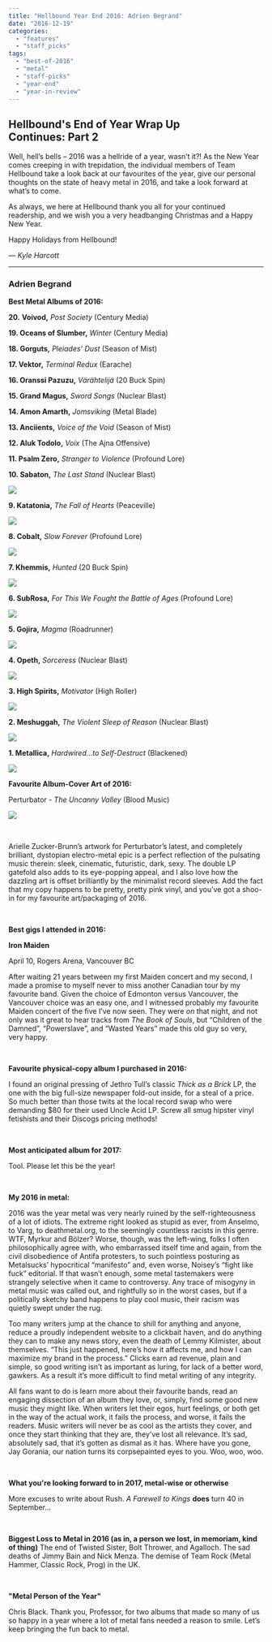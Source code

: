 ```yaml
---
title: "Hellbound Year End 2016: Adrien Begrand"
date: "2016-12-19"
categories: 
  - "features"
  - "staff_picks"
tags: 
  - "best-of-2016"
  - "metal"
  - "staff-picks"
  - "year-end"
  - "year-in-review"
---
```


## Hellbound's End of Year Wrap Up Continues: Part 2

Well, hell’s bells – 2016 was a hellride of a year, wasn’t it?! As the New Year comes creeping in with trepidation, the individual members of Team Hellbound take a look back at our favourites of the year, give our personal thoughts on the state of heavy metal in 2016, and take a look forward at what’s to come.

As always, we here at Hellbound thank you all for your continued readership, and we wish you a very headbanging Christmas and a Happy New Year.

Happy Holidays from Hellbound!

_— Kyle Harcott_

* * *

### Adrien Begrand

**Best Metal Albums of 2016:**

**20.** **Voivod,** _Post Society_ (Century Media)

**19\. Oceans of Slumber,** _Winter_ (Century Media)

**18\. Gorguts,** _Pleiades’ Dust_ (Season of Mist)

**17\. Vektor,** _Terminal Redux_ (Earache)

**16\. Oranssi Pazuzu,** _Värähtelijä_ (20 Buck Spin)

**15\. Grand Magus,** _Sword Songs_ (Nuclear Blast)

**14\. Amon Amarth,** _Jomsviking_ (Metal Blade)

**13\. Anciients,** _Voice of the Void_ (Season of Mist)

**12\. Aluk Todolo,** _Voix_ (The Ajna Offensive)

**11\. Psalm Zero,** _Stranger to Violence_ (Profound Lore)

**10\. Sabaton,** _The Last Stand_ (Nuclear Blast)

![](https://hellbound.ca/wp-content/uploads/2016/12/10-Sabaton.jpg)

**9\. Katatonia,** _The Fall of Hearts_ (Peaceville)

![](https://hellbound.ca/wp-content/uploads/2016/12/9-Katatonia.jpg)

**8\. Cobalt,** _Slow Forever_ (Profound Lore)

![](https://hellbound.ca/wp-content/uploads/2016/12/8-Cobalt.jpg)

**7\. Khemmis,** _Hunted_ (20 Buck Spin)

![](https://hellbound.ca/wp-content/uploads/2016/12/7-Khemmis.jpg)

**6\. SubRosa,** _For This We Fought the Battle of Ages_ (Profound Lore)

![](https://hellbound.ca/wp-content/uploads/2016/12/6-Subrosa.jpg)

**5\. Gojira,** _Magma_ (Roadrunner)

![](https://hellbound.ca/wp-content/uploads/2016/12/5-Gojira.jpg)

**4\. Opeth,** _Sorceress_ (Nuclear Blast)

![](https://hellbound.ca/wp-content/uploads/2016/12/4-Opeth.jpg)

**3\. High Spirits,** _Motivator_ (High Roller)

![](https://hellbound.ca/wp-content/uploads/2016/12/3-High-Spirits.jpg)

**2\. Meshuggah,** _The Violent Sleep of Reason_ (Nuclear Blast)

![](https://hellbound.ca/wp-content/uploads/2016/12/2-Meshuggah.jpg)

**1\. Metallica,** _Hardwired…to Self-Destruct_ (Blackened)

![](https://hellbound.ca/wp-content/uploads/2016/12/1-Metallica.jpeg)

**Favourite Album-Cover Art of 2016:**

Perturbator - _The Uncanny Valley_ (Blood Music)

![](https://hellbound.ca/wp-content/uploads/2016/12/Perturbator-cover-art.jpg)

 

Arielle Zucker-Brunn’s artwork for Perturbator’s latest, and completely brilliant, dystopian electro-metal epic is a perfect reflection of the pulsating music therein: sleek, cinematic, futuristic, dark, sexy. The double LP gatefold also adds to its eye-popping appeal, and I also love how the dazzling art is offset brilliantly by the minimalist record sleeves. Add the fact that my copy happens to be pretty, pretty pink vinyl, and you’ve got a shoo-in for my favourite art/packaging of 2016.

 

**Best gigs I attended in 2016:**

**Iron Maiden**

April 10, Rogers Arena, Vancouver BC

After waiting 21 years between my first Maiden concert and my second, I made a promise to myself never to miss another Canadian tour by my favourite band. Given the choice of Edmonton versus Vancouver, the Vancouver choice was an easy one, and I witnessed probably my favourite Maiden concert of the five I’ve now seen. They were _on_ that night, and not only was it great to hear tracks from _The Book of Souls_, but “Children of the Damned”, “Powerslave”, and “Wasted Years” made this old guy so very, very happy.

 

**Favourite physical-copy album I purchased in 2016:**

I found an original pressing of Jethro Tull’s classic _Thick as a Brick_ LP, the one with the big full-size newspaper fold-out inside, for a steal of a price. So much better than those twits at the local record swap who were demanding $80 for their used Uncle Acid LP. Screw all smug hipster vinyl fetishists and their Discogs pricing methods!

 

**Most anticipated album for 2017:**

Tool. Please let this be the year!

 

**My 2016 in metal:**

2016 was the year metal was very nearly ruined by the self-righteousness of a lot of idiots. The extreme right looked as stupid as ever, from Anselmo, to Varg, to deathmetal.org, to the seemingly countless racists in this genre. WTF, Myrkur and Bölzer? Worse, though, was the left-wing, folks I often philosophically agree with, who embarrassed itself time and again, from the civil disobedience of Antifa protesters, to such pointless posturing as Metalsucks’ hypocritical “manifesto” and, even worse, Noisey’s “fight like fuck” editorial. If that wasn’t enough, some metal tastemakers were strangely selective when it came to controversy. Any trace of misogyny in metal music was called out, and rightfully so in the worst cases, but if a politically sketchy band happens to play cool music, their racism was quietly swept under the rug.

Too many writers jump at the chance to shill for anything and anyone, reduce a proudly independent website to a clickbait haven, and do anything they can to make any news story, even the death of Lemmy Kilmister, about themselves. “This just happened, here’s how it affects me, and how I can maximize my brand in the process.” Clicks earn ad revenue, plain and simple, so good writing isn’t as important as luring, for lack of a better word, gawkers. As a result it’s more difficult to find metal writing of any integrity.

All fans want to do is learn more about their favourite bands, read an engaging dissection of an album they love, or, simply, find some good new music they might like. When writers let their egos, hurt feelings, or both get in the way of the actual work, it fails the process, and worse, it fails the readers. Music writers will never be as cool as the artists they cover, and once they start thinking that they are, they’ve lost all relevance. It’s sad, absolutely sad, that it’s gotten as dismal as it has. Where have you gone, Jay Gorania, our nation turns its corpsepainted eyes to you. Woo, woo, woo.

 

**What you're looking forward to in 2017, metal-wise or otherwise**

More excuses to write about Rush. _A Farewell to Kings_ **does** turn 40 in September…

 

**Biggest Loss to Metal in 2016 (as in, a person we lost, in memoriam, kind of thing)** The end of Twisted Sister, Bolt Thrower, and Agalloch. The sad deaths of Jimmy Bain and Nick Menza. The demise of Team Rock (Metal Hammer, Classic Rock, Prog) in the UK.

 

**"Metal Person of the Year"**

Chris Black. Thank you, Professor, for two albums that made so many of us so happy in a year where a lot of metal fans needed a reason to smile. Let’s keep bringing the fun back to metal.

